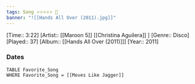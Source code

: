 ```yaml
---
tags: Song ⭐⭐⭐⭐⭐ 💛
banner: "![[Hands All Over (2011).jpg]]"
---
```

[Time:: 3:22]
[Artist:: [[Maroon 5]] [[Christina Aguilera]] ]
[Genre:: Disco]
[Played:: 37]
[Album:: [[Hands All Over (2011)]]]
[Year:: 2011]
### Dates
````dataview
TABLE Favorite_Song
WHERE Favorite_Song = [[Moves Like Jagger]]
````